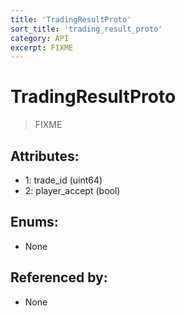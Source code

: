 ```yaml
---
title: 'TradingResultProto'
sort_title: 'trading_result_proto'
category: API
excerpt: FIXME
---
```


# TradingResultProto

> FIXME

## Attributes:

- 1: trade_id (uint64)
- 2: player_accept (bool)

## Enums:

- None

## Referenced by:

- None
